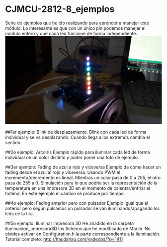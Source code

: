 ﻿# CJMCU-2812-8_ejemplos
Serie de ejemplos que he ido realizando para aprender a manejar este módulo. Lo interesante es que con un único pin podemos manejar el módulo entero y que cada led funcione de forma independiente.
![alt text](https://github.com/EnekoMontero/CJMCU-2812-8_ejemplos/blob/master/Imagenes/arcoirirs.jpg "Arcoiris")

##1er ejemplo: Blink de desplazamiento.
Blink con cada led de forma individual y se va desplazando. Cuando llega a los extremos cambia el sentido.

##2o ejemplo: Arcoiris
Ejemplo rápido para iluminar cada led de forma individual de un color distinto y poder poner una foto de ejemplo.

##3er ejemplo: Fading de azul a rojo y viceversa
Ejemplo de cómo hacer un fading desde el azul al rojo y viceversa. Usando PWM el incremento/decremento es lineal. Mientras un color pasa de 0 a 255, el otro pasa de 255 a 0. Simulación para lo que podría ser la representación de la temperatura en una impresora 3D en el momento de calentar/enfriar el hotend. En este ejemplo el cambio se produce por tiempo.

##4o ejemplo: Fading anterior pero con pulsador
Ejemplo igual que el anterior pero según pulsamos un pulsador se van iluminando/apagando los leds de la tira.

##5o ejemplo: Iluminar impresora 3D
He añadido en la carpeta iluminacion_impresora3D los ficheros que he modificado de Marlin. No olvides activar en Configuration.h la parte correspondiente a la iluminación.
Tutorial completo: <http://haudahau.com/vadedos/?p=1411>